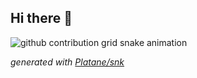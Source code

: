 ## Hi there 👋

<!--
**MciG-ggg/MciG-ggg** is a ✨ _special_ ✨ repository because its `README.md` (this file) appears on your GitHub profile.

Here are some ideas to get you started:

- 🔭 I’m currently working on ...
- 🌱 I’m currently learning ...
- 👯 I’m looking to collaborate on ...
- 🤔 I’m looking for help with ...
- 💬 Ask me about ...
- 📫 How to reach me: ...
- 😄 Pronouns: ...
- ⚡ Fun fact: ...
-->
<picture>
  <source media="(prefers-color-scheme: dark)" srcset="https://platane.me/snk/">
  <source media="(prefers-color-scheme: light)" srcset="https://platane.me/snk/">
  <img alt="github contribution grid snake animation" src="https://platane.me/snk/">
</picture>

_generated with [Platane/snk](https://github.com/Platane/snk)_

